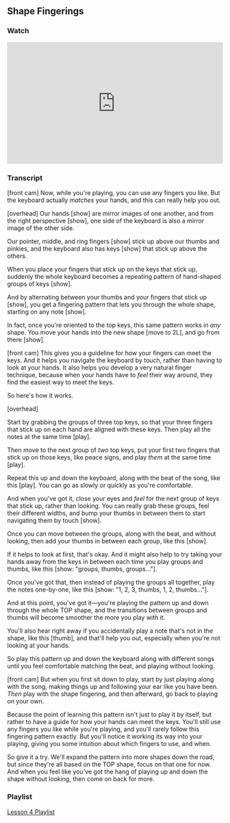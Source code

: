 ## Shape Fingerings



### Watch

<style>
.embed-container {
    position: relative;
    padding-bottom: 56.25%;
    height: 0;
    overflow: hidden;
    max-width: 100%;
  }
  iframe{
    position: absolute;
    top: 0;
    left: 0;
    width: 100%;
    height: 100%;
  }
</style>
<div class='embed-container'>
  <iframe src='https://www.youtube.com/embed/9JgYHum55hI?rel=0' frameborder='0' allowfullscreen></iframe>
</div>



### Transcript

[front cam] Now, while you're playing, you can use any fingers you like. But the keyboard actually _matches_ your hands, and this can really help you out.

[overhead] Our hands [show] are mirror images of one another, and from the right perspective [show], one side of the keyboard is also a mirror image of the other side.

Our pointer, middle, and ring fingers [show] stick up above our thumbs and pinkies, and the keyboard also has keys [show] that stick up above the others.

When you place your fingers that stick up on the keys that stick up, suddenly the whole keyboard becomes a repeating pattern of hand-shaped groups of keys [show].

And by alternating between your thumbs and your fingers that stick up [show], you get a fingering pattern that lets you through the whole shape, starting on any note [show].

In fact, once you're oriented to the top keys, this same pattern works in *any* shape. You move your hands into the new shape [move to 2L], and go from there [show].

[front cam] This gives you a guideline for how your fingers can meet the keys. And it helps you navigate the keyboard by touch, rather than having to look at your hands. It also helps you develop a very natural finger technique, because when your hands have to *feel* their way around, they find the easiest way to meet the keys.

So here's how it works.

[overhead] 

Start by grabbing the groups of three top keys, so that your three fingers that stick up on each hand are aligned with these keys. Then play all the notes at the same time [play].

Then move to the next group of *two* top keys, put your first two fingers that stick up on those keys, like peace signs, and play *them* at the same time [play].

Repeat this up and down the keyboard, along with the beat of the song, like this [play]. You can go as slowly or quickly as you're comfortable. 

And when you've got it, close your eyes and *feel* for the next group of keys that stick up, rather than looking. You can really grab these groups, feel their different widths, and bump your thumbs in between them to start navigating them by touch [show].

Once you can move between the groups, along with the beat, and without looking, then add your thumbs in between each group, like this [show].

If it helps to look at first, that's okay. And it might also help to try taking your hands away from the keys in between each time you play groups and thumbs, like this [show: "groups, thumbs, groups..."].

Once you've got that, then instead of playing the groups all together, play the notes one-by-one, like this [show: "1, 2, 3, thumbs, 1, 2, thumbs..."].

And at this point, you've got it&mdash;you're playing the pattern up and down through the whole TOP shape, and the transitions between groups and thumbs will become smoother the more you play with it. 

You'll also hear right away if you accidentally play a note that's not in the shape, like this [thumb], and that'll help you out, especially when you're not looking at your hands.

So play this pattern up and down the keyboard along with different songs until you feel comfortable matching the beat, and playing without looking.

[front cam] But when you first sit down to play, start by just playing along with the song, making things up and following your ear like you have been. *Then* play with the shape fingering, and then afterward, go back to playing on your own.

Because the point of learning this pattern isn't just to play it by itself, but rather to have a guide for how your hands can meet the keys. You'll still use any fingers you like while you're playing, and you'll rarely follow this fingering pattern exactly. But you'll notice it working its way into your playing, giving you some intuition about which fingers to use, and when.

So give it a try. We'll expand the pattern into more shapes down the road, but since they're all based on the TOP shape, focus on that one for now. And when you feel like you've got the hang of playing up and down the shape without looking, then come on back for more.



### Playlist

<a href="../player/a-shape" target="_blank">Lesson 4 Playlist</a>
